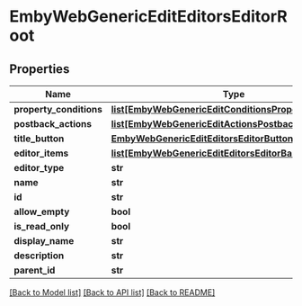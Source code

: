 # EmbyWebGenericEditEditorsEditorRoot

## Properties
Name | Type | Description | Notes
------------ | ------------- | ------------- | -------------
**property_conditions** | [**list[EmbyWebGenericEditConditionsPropertyCondition]**](EmbyWebGenericEditConditionsPropertyCondition.md) |  | [optional] 
**postback_actions** | [**list[EmbyWebGenericEditActionsPostbackAction]**](EmbyWebGenericEditActionsPostbackAction.md) |  | [optional] 
**title_button** | [**EmbyWebGenericEditEditorsEditorButtonItem**](EmbyWebGenericEditEditorsEditorButtonItem.md) |  | [optional] 
**editor_items** | [**list[EmbyWebGenericEditEditorsEditorBase]**](EmbyWebGenericEditEditorsEditorBase.md) |  | [optional] 
**editor_type** | **str** |  | [optional] 
**name** | **str** |  | [optional] 
**id** | **str** |  | [optional] 
**allow_empty** | **bool** |  | [optional] 
**is_read_only** | **bool** |  | [optional] 
**display_name** | **str** |  | [optional] 
**description** | **str** |  | [optional] 
**parent_id** | **str** |  | [optional] 

[[Back to Model list]](../README.md#documentation-for-models) [[Back to API list]](../README.md#documentation-for-api-endpoints) [[Back to README]](../README.md)

